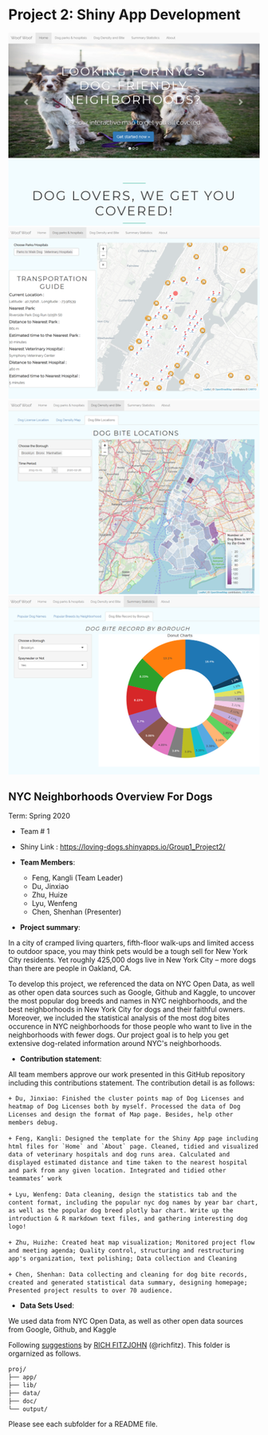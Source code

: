 # Project 2: Shiny App Development

![screenshot](doc/figs/home1.png)
![screenshot](doc/figs/dog.park1.png)
![screenshot](doc/figs/dog.bite1.png)
![screenshot](doc/figs/dog_stat1.png)


## NYC Neighborhoods Overview For Dogs
Term: Spring 2020

+ Team # 1

+ Shiny Link : https://loving-dogs.shinyapps.io/Group1_Project2/

+ **Team Members**: 
    + Feng, Kangli (Team Leader)
	+ Du, Jinxiao
	+ Zhu, Huize
	+ Lyu, Wenfeng
	+ Chen, Shenhan (Presenter)

+ **Project summary**: 

In a city of cramped living quarters, fifth-floor walk-ups and limited access to outdoor space, you may think pets would be a tough sell for New York City residents. Yet roughly 425,000 dogs live in New York City – more dogs than there are people in Oakland, CA.

To develop this project, we referenced the data on NYC Open Data, as well as other open data sources such as Google, Github and Kaggle, to uncover the most popular dog breeds and names in NYC neighborhoods, and the best neighborhoods in New York City for dogs and their faithful owners. Moreover, we included the statistical analysis of the most dog bites occurence in NYC neighborhoods for those people who want to live in the neighborhoods with fewer dogs. Our project goal is to help you get extensive dog-related information around NYC's neighborhoods.


+ **Contribution statement**:

All team members approve our work presented in this GitHub repository including this contributions statement. The contribution detail is as follows:

	+ Du, Jinxiao: Finished the cluster points map of Dog Licenses and heatmap of Dog Licenses both by myself. Processed the data of Dog Licenses and design the format of Map page. Besides, help other members debug.
	
	+ Feng, Kangli: Designed the template for the Shiny App page including html files for `Home` and `About` page. Cleaned, tidied and visualized data of veterinary hospitals and dog runs area. Calculated and displayed estimated distance and time taken to the nearest hospital and park from any given location. Integrated and tidied other teammates’ work
	
	+ Lyu, Wenfeng: Data cleaning, design the statistics tab and the content format, including the popular nyc dog names by year bar chart, as well as the popular dog breed plotly bar chart. Write up the introduction & R markdown text files, and gathering interesting dog logo!
	
	+ Zhu, Huizhe: Created heat map visualization; Monitored project flow and meeting agenda; Quality control, structuring and restructuring app's organization, text polishing; Data collection and Cleaning
	
	+ Chen, Shenhan: Data collecting and cleaning for dog bite records, created and generated statistical data summary, designing homepage; Presented project results to over 70 audience.

+ **Data Sets Used**:

We used data from NYC Open Data, as well as other open data sources from Google, Github, and Kaggle


Following [suggestions](http://nicercode.github.io/blog/2013-04-05-projects/) by [RICH FITZJOHN](http://nicercode.github.io/about/#Team) (@richfitz). This folder is orgarnized as follows.

```
proj/
├── app/
├── lib/
├── data/
├── doc/
└── output/
```

Please see each subfolder for a README file.


